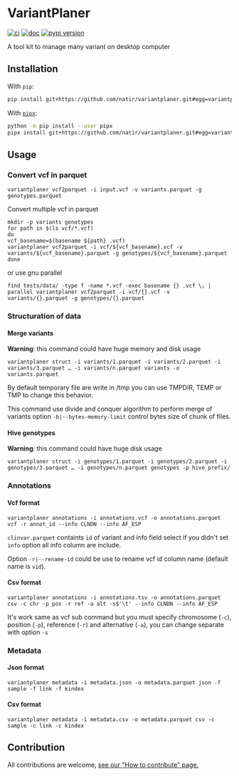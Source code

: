# VariantPlaner

[![ci](https://github.com/natir/variantplaner/actions/workflows/ci.yml/badge.svg)](https://github.com/natir/variantplaner/actions/workflows/ci.yml)
[![doc](https://img.shields.io/badge/docs-mkdocs%20material-blue.svg?style=flat)](https://natir.github.io/variantplaner/)
[![pypi version](https://img.shields.io/pypi/v/variantplaner.svg)](https://pypi.org/project/variantplaner/)


A tool kit to manage many variant on desktop computer

## Installation

With `pip`:
```bash
pip install git+https://github.com/natir/variantplaner.git#egg=variantplaner
```

With [`pipx`](https://github.com/pipxproject/pipx):
```bash
python -m pip install --user pipx
pipx install git+https://github.com/natir/variantplaner.git#egg=variantplaner
```

## Usage

### Convert vcf in parquet

```
variantplaner vcf2parquet -i input.vcf -v variants.parquet -g genotypes.parquet
```

Convert multiple vcf in parquet

```
mkdir -p variants genotypes
for path in $(ls vcf/*.vcf)
do
vcf_basename=$(basename ${path} .vcf)
variantplaner vcf2parquet -i vcf/${vcf_basename}.vcf -v variants/${vcf_basename}.parquet -g genotypes/${vcf_basename}.parquet
done
```

or use gnu parallel

```
find tests/data/ -type f -name *.vcf -exec basename {} .vcf \; | parallel variantplaner vcf2parquet -i vcf/{}.vcf -v variants/{}.parquet -g genotypes/{}.parquet
```

### Structuration of data

#### Merge variants

**Warning**: this command could have huge memory and disk usage

```
variantplaner struct -i variants/1.parquet -i variants/2.parquet -i variants/3.parquet … -i variants/n.parquet variants -o variants.parquet
```

By default temporary file are write in /tmp you can use TMPDIR, TEMP or TMP to change this behavior.

This command use divide and conquer algorithm to perform merge of variants option `-b|--bytes-memory-limit` control bytes size of chunk of files.

#### Hive genotypes

**Warning**: this command could have huge disk usage

```
variantplaner struct -i genotypes/1.parquet -i genotypes/2.parquet -i genotypes/3.parquet … -i genotypes/n.parquet genotypes -p hive_prefix/
```

### Annotations

#### Vcf format

```
variantplaner annotations -i annotations.vcf -o annotations.parquet vcf -r annot_id --info CLNDN --info AF_ESP
```

`clinvar.parquet` containts `id` of variant and info field select if you didn't set `info` option all info column are include.

Option `-r|--rename-id` could be use to rename vcf id column name (default name is `vid`).

#### Csv format

```
variantplaner annotations -i annotations.tsv -o annotations.parquet csv -c chr -p pos -r ref -a alt -s$'\t' --info CLNDN --info AF_ESP
```

It's work same as vcf sub command but you must specify chromosome (`-c`), position (`-p`), reference (`-r`) and alternative (`-a`), you can change separate with option `-s`

### Metadata

#### Json format

```
variantplaner metadata -i metadata.json -o metadata.parquet json -f sample -f link -f kindex
```

#### Csv format

```
variantplaner metadata -i metadata.csv -o metadata.parquet csv -c sample -c link -c kindex
```

## Contribution

All contributions are welcome, [see our "How to contribute" page.](https://natir.github.io/variantplaner/contributing/)
